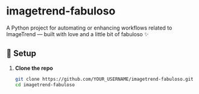 # imagetrend-fabuloso

A Python project for automating or enhancing workflows related to ImageTrend — built with love and a little bit of fabuloso ✨

## 🔧 Setup

1. **Clone the repo**  
   ```bash
   git clone https://github.com/YOUR_USERNAME/imagetrend-fabuloso.git
   cd imagetrend-fabuloso
   ```
